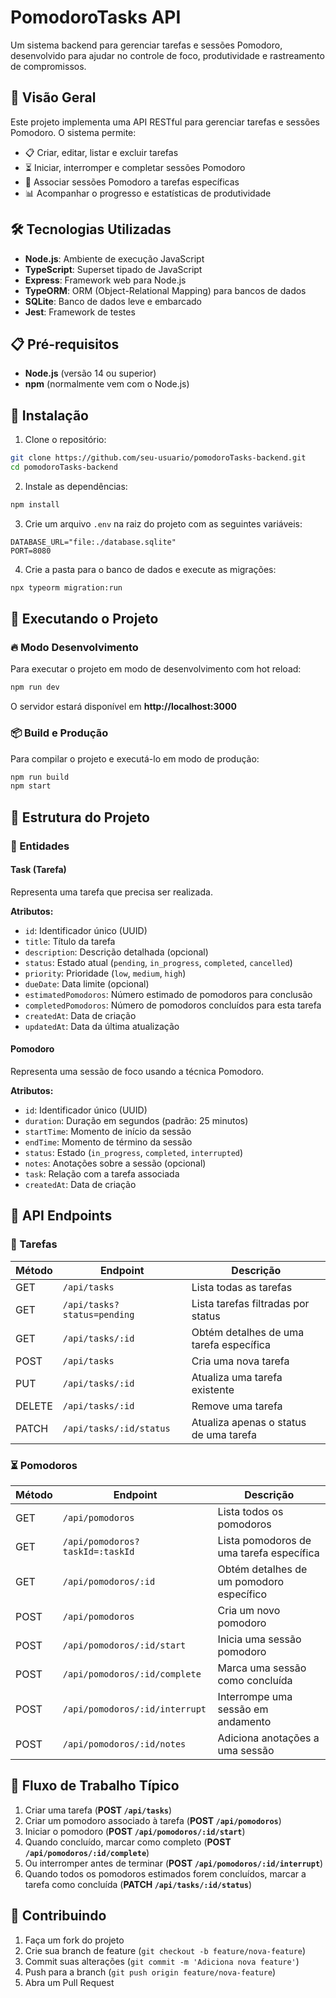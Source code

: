 # PomodoroTasks API

Um sistema backend para gerenciar tarefas e sessões Pomodoro, desenvolvido para ajudar no controle de foco, produtividade e rastreamento de compromissos.

## 📌 Visão Geral

Este projeto implementa uma API RESTful para gerenciar tarefas e sessões Pomodoro. O sistema permite:

- 📋 Criar, editar, listar e excluir tarefas
- ⏳ Iniciar, interromper e completar sessões Pomodoro
- 🔗 Associar sessões Pomodoro a tarefas específicas
- 📊 Acompanhar o progresso e estatísticas de produtividade

## 🛠 Tecnologias Utilizadas

- **Node.js**: Ambiente de execução JavaScript
- **TypeScript**: Superset tipado de JavaScript
- **Express**: Framework web para Node.js
- **TypeORM**: ORM (Object-Relational Mapping) para bancos de dados
- **SQLite**: Banco de dados leve e embarcado
- **Jest**: Framework de testes

## 📋 Pré-requisitos

- **Node.js** (versão 14 ou superior)
- **npm** (normalmente vem com o Node.js)

## 🚀 Instalação

1. Clone o repositório:

```bash
git clone https://github.com/seu-usuario/pomodoroTasks-backend.git
cd pomodoroTasks-backend
```

2. Instale as dependências:

```bash
npm install
```

3. Crie um arquivo `.env` na raiz do projeto com as seguintes variáveis:

```
DATABASE_URL="file:./database.sqlite"
PORT=8080
```

4. Crie a pasta para o banco de dados e execute as migrações:

```bash
npx typeorm migration:run
```

## 🎯 Executando o Projeto

### 🔥 Modo Desenvolvimento

Para executar o projeto em modo de desenvolvimento com hot reload:

```bash
npm run dev
```

O servidor estará disponível em **http://localhost:3000**

### 📦 Build e Produção

Para compilar o projeto e executá-lo em modo de produção:

```bash
npm run build
npm start
```

## 📂 Estrutura do Projeto

### **📝 Entidades**

#### **Task (Tarefa)**

Representa uma tarefa que precisa ser realizada.

**Atributos:**
- `id`: Identificador único (UUID)
- `title`: Título da tarefa
- `description`: Descrição detalhada (opcional)
- `status`: Estado atual (`pending`, `in_progress`, `completed`, `cancelled`)
- `priority`: Prioridade (`low`, `medium`, `high`)
- `dueDate`: Data limite (opcional)
- `estimatedPomodoros`: Número estimado de pomodoros para conclusão
- `completedPomodoros`: Número de pomodoros concluídos para esta tarefa
- `createdAt`: Data de criação
- `updatedAt`: Data da última atualização

#### **Pomodoro**

Representa uma sessão de foco usando a técnica Pomodoro.

**Atributos:**
- `id`: Identificador único (UUID)
- `duration`: Duração em segundos (padrão: 25 minutos)
- `startTime`: Momento de início da sessão
- `endTime`: Momento de término da sessão
- `status`: Estado (`in_progress`, `completed`, `interrupted`)
- `notes`: Anotações sobre a sessão (opcional)
- `task`: Relação com a tarefa associada
- `createdAt`: Data de criação

## 📡 API Endpoints

### **📝 Tarefas**

| Método  | Endpoint               | Descrição                              |
|---------|------------------------|----------------------------------------|
| GET     | `/api/tasks`           | Lista todas as tarefas                |
| GET     | `/api/tasks?status=pending` | Lista tarefas filtradas por status    |
| GET     | `/api/tasks/:id`       | Obtém detalhes de uma tarefa específica |
| POST    | `/api/tasks`           | Cria uma nova tarefa                  |
| PUT     | `/api/tasks/:id`       | Atualiza uma tarefa existente         |
| DELETE  | `/api/tasks/:id`       | Remove uma tarefa                     |
| PATCH   | `/api/tasks/:id/status` | Atualiza apenas o status de uma tarefa |

### **⏳ Pomodoros**

| Método  | Endpoint                     | Descrição                               |
|---------|------------------------------|-----------------------------------------|
| GET     | `/api/pomodoros`             | Lista todos os pomodoros               |
| GET     | `/api/pomodoros?taskId=:taskId` | Lista pomodoros de uma tarefa específica |
| GET     | `/api/pomodoros/:id`         | Obtém detalhes de um pomodoro específico |
| POST    | `/api/pomodoros`             | Cria um novo pomodoro                  |
| POST    | `/api/pomodoros/:id/start`   | Inicia uma sessão pomodoro             |
| POST    | `/api/pomodoros/:id/complete` | Marca uma sessão como concluída        |
| POST    | `/api/pomodoros/:id/interrupt` | Interrompe uma sessão em andamento     |
| POST    | `/api/pomodoros/:id/notes`   | Adiciona anotações a uma sessão        |

## 🔄 Fluxo de Trabalho Típico

1. Criar uma tarefa (**POST `/api/tasks`**)
2. Criar um pomodoro associado à tarefa (**POST `/api/pomodoros`**)
3. Iniciar o pomodoro (**POST `/api/pomodoros/:id/start`**)
4. Quando concluído, marcar como completo (**POST `/api/pomodoros/:id/complete`**)
5. Ou interromper antes de terminar (**POST `/api/pomodoros/:id/interrupt`**)
6. Quando todos os pomodoros estimados forem concluídos, marcar a tarefa como concluída (**PATCH `/api/tasks/:id/status`**)

## 🤝 Contribuindo

1. Faça um fork do projeto
2. Crie sua branch de feature (`git checkout -b feature/nova-feature`)
3. Commit suas alterações (`git commit -m 'Adiciona nova feature'`)
4. Push para a branch (`git push origin feature/nova-feature`)
5. Abra um Pull Request

